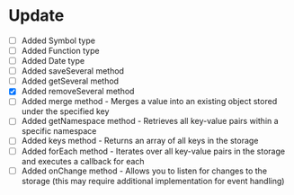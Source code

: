 # Update
- [ ] Added Symbol type
- [ ] Added Function type
- [ ] Added Date type
- [ ] Added saveSeveral method
- [ ] Added getSeveral method
- [X] Added removeSeveral method
- [ ] Added merge method - Merges a value into an existing object stored under the specified key
- [ ] Added getNamespace method - Retrieves all key-value pairs within a specific namespace
- [ ] Added keys method - Returns an array of all keys in the storage
- [ ] Added forEach method - Iterates over all key-value pairs in the storage and executes a callback for each
- [ ] Added onChange method - Allows you to listen for changes to the storage (this may require additional implementation for event handling) 
